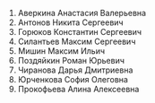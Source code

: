 1. Аверкина Анастасия Валерьевна
2. Антонов Никита Сергеевич
3. Горюков Константин Сергеевич
4. Силантьев Максим Сергеевич
5. Мишин Максим Ильич
6. Поздяйкин Роман Юрьевич
7. Чиранова Дарья Дмитриевна
8. Юрченкова София Олеговна
9. Прокофьева Алина Алексеевна
